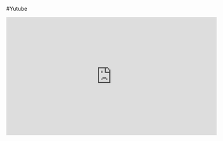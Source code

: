#Yutube
<iframe width="560" height="315" src="https://www.youtube.com/embed/kisv7sHEa6k" frameborder="0" allow="accelerometer; autoplay; encrypted-media; gyroscope; picture-in-picture" allowfullscreen></iframe>
